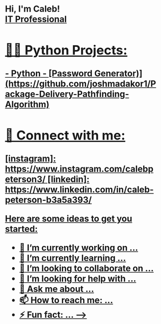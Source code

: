<h1>Hi, I'm Caleb! <br/><a href="https://github.com/joshmadakor1">IT Professional


<h2>👨‍💻 Python Projects:</h2>
- <b>Python</b>
  - [Password Generator)](https://github.com/joshmadakor1/Package-Delivery-Pathfinding-Algorithm)

<h2> 🤳 Connect with me:</h2>
[instagram]: https://www.instagram.com/calebpeterson3/
[linkedin]: https://www.linkedin.com/in/caleb-peterson-b3a5a393/

Here are some ideas to get you started:

- 🔭 I’m currently working on ...
- 🌱 I’m currently learning ...
- 👯 I’m looking to collaborate on ...
- 🤔 I’m looking for help with ...
- 💬 Ask me about ...
- 📫 How to reach me: ...
- ⚡ Fun fact: ...
-->

